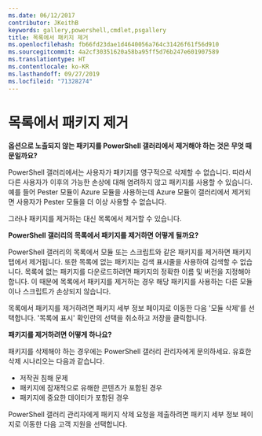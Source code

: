 ```yaml
---
ms.date: 06/12/2017
contributor: JKeithB
keywords: gallery,powershell,cmdlet,psgallery
title: 목록에서 패키지 제거
ms.openlocfilehash: fb66fd23dae1d4640056a764c31426f61f56d910
ms.sourcegitcommit: 4a2cf30351620a58ba95ff5d76b247e601907589
ms.translationtype: HT
ms.contentlocale: ko-KR
ms.lasthandoff: 09/27/2019
ms.locfileid: "71328274"
---
```

# <a name="unlisting-packages"></a>목록에서 패키지 제거

**옵션으로 노출되지 않는 패키지를 PowerShell 갤러리에서 제거해야 하는 것은 무엇 때문일까요?**

PowerShell 갤러리에서는 사용자가 패키지를 영구적으로 삭제할 수 없습니다.
따라서 다른 사용자가 이후의 가능한 손상에 대해 염려하지 않고 패키지를 사용할 수 있습니다.
예를 들어 Pester 모듈이 Azure 모듈을 사용하는데 Azure 모듈이 갤러리에서 제거되면 사용자가 Pester 모듈을 더 이상 사용할 수 없습니다.

그러나 패키지를 제거하는 대신 목록에서 제거할 수 있습니다.

**PowerShell 갤러리의 목록에서 패키지를 제거하면 어떻게 될까요?**

PowerShell 갤러리의 목록에서 모듈 또는 스크립트와 같은 패키지를 제거하면 패키지 탭에서 제거됩니다. 또한 목록에 없는 패키지는 검색 표시줄을 사용하여 검색할 수 없습니다.
목록에 없는 패키지를 다운로드하려면 패키지의 정확한 이름 및 버전을 지정해야 합니다.
이 때문에 목록에서 패키지를 제거하는 경우 해당 패키지를 사용하는 다른 모듈이나 스크립트가 손상되지 않습니다.

목록에서 패키지를 제거하려면 패키지 세부 정보 페이지로 이동한 다음 '모듈 삭제'를 선택합니다. '목록에 표시' 확인란의 선택을 취소하고 저장을 클릭합니다.

**패키지를 제거하려면 어떻게 하나요?**

패키지를 삭제해야 하는 경우에는 PowerShell 갤러리 관리자에게 문의하세요.
유효한 삭제 시나리오는 다음과 같습니다.
- 저작권 침해 문제
- 패키지에 잠재적으로 유해한 콘텐츠가 포함된 경우
- 패키지에 중요한 데이터가 포함된 경우

PowerShell 갤러리 관리자에게 패키지 삭제 요청을 제출하려면 패키지 세부 정보 페이지로 이동한 다음 고객 지원을 선택합니다.
